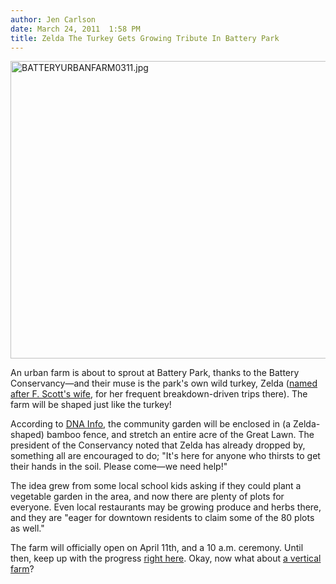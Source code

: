 ```yaml
---
author: Jen Carlson
date: March 24, 2011  1:58 PM
title: Zelda The Turkey Gets Growing Tribute In Battery Park
---
```


<p><span class="mt-enclosure mt-enclosure-image" style="display: inline;"> <img alt="BATTERYURBANFARM0311.jpg" src="https://web.archive.org/web/20110515104515im_/http://gothamist.com/attachments/arts_jen/BATTERYURBANFARM0311.jpg" width="640" height="476" class="image-none"> </span></p>

<p>An urban farm is about to sprout at Battery Park, thanks to the Battery Conservancy&#x2014;and their muse is the park&apos;s own wild turkey, Zelda (<a href="https://web.archive.org/web/20110515104515/http://gothamist.com/2009/09/17/zelda_still_kickin_in_battery_park.php">named after F. Scott&apos;s wife</a>, for her frequent breakdown-driven trips there). The farm will be shaped just like the turkey!</p>

<p>According to <a href="https://web.archive.org/web/20110515104515/http://www.dnainfo.com/20110324/downtown/urban-farm-shaped-like-turkey-opens-battery-park">DNA Info</a>, the community garden will be enclosed in (a Zelda-shaped) bamboo fence, and stretch an entire acre of the Great Lawn. The president of the Conservancy noted that Zelda has already dropped by, something all are encouraged to do; &quot;It&apos;s here for anyone who thirsts to get their hands in the soil. Please come&#x2014;we need help!&quot;</p>

<p>The idea grew from some local school kids asking if they could plant a vegetable garden in the area, and now there are plenty of plots for everyone. Even local restaurants may be growing produce and herbs there, and they are &quot;eager for downtown residents to claim some of the 80 plots as well.&quot;</p>

<p>The farm will officially open on April 11th, and a 10 a.m. ceremony. Until then, keep up with the progress <a href="https://web.archive.org/web/20110515104515/http://www.thebattery.org/news/?tag=urban-farm">right here</a>. Okay, now what about <a href="https://web.archive.org/web/20110515104515/http://gothamist.com/2008/04/05/urban_farming.php">a vertical farm</a>?</p>